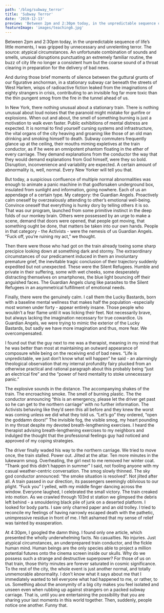 ```yaml
---
path: '/blog/subway_terror'
title: 'Subway Terror'
date: '2019-12-13'
preview: 'Between 2pm and 2:30pm today, in the unpredictable sequence of life’s little moments, I was gripped by unnecessary and unrelenting terror.'
featureImage: 'images/teaching6.jpg'
---
```

Between 2pm and 2:30pm today, in the unpredictable sequence of life’s little moments, I was gripped by unnecessary and unrelenting terror. The source: atypical circumstances. An unfortunate combination of sounds and smells, unusual disruptions punctuating an extremely familiar routine, the buzz of city life no longer a consistent hum but the coarse sound of a throat clearing in preparation for the delivery of bad news. 

And during those brief moments of silence between the guttural grunts of our figurative anchorman, in a stationary subway car beneath the streets of West Harlem, wisps of radioactive fiction leaked from the imaginations of eighty strangers in crisis, contributing to an invisible fog far more toxic than the thin pungent smog from the fire in the tunnel ahead of us. 

In New York, there nothing unusual about a stationary train. There is nothing unusual about loud noises that the paranoid might mistake for gunfire or explosions. When out and about, the smell of something burning is just a motivation to walk even faster. Public exhibitions of mental distress are expected. It is normal to find yourself cursing systems and infrastructure, the vital organs of the city heaving and groaning like those of an old man drinking and smoking himself to death. Subway commuters frequently glance up at the ceiling, their mouths miming expletives at the train conductor, as if he were an omnipotent phantom floating in the ether of every carriage. They demand explanations from the conductor the way that they would demand explanations from God himself, were they so bold. 
Disruption, inconvenience and variability are expected. A certain amount of abnormality is, well, normal. Every New Yorker will tell you that. 

But today, a suspicious confluence of multiple normal abnormalities was enough to animate a panic machine in that godforsaken underground box, insulated from sunlight and information, going nowhere. Each of us an appendage of a certain type. My category: the Guardian Angels. Proactively calm oneself by overzealously attending to other’s emotional well-being. Convince oneself that everything is hunky dory by telling others it is so. That was our program, launched from some primitive instinct in the deep folds of our monkey brain.
Others were possessed by an urge to make a scene, demand that doors were opened, that people got moving, that something ought be done, that matters be taken into our own hands. People in that category - the Activists - were the nemesis of us Guardian Angels. “Fuck off, you’re ruining my act,” we thought. 

Then there were those who had got on the train already toeing some sharp precipice looking down at something dark and stormy. The extraordinary circumstances of our predicament induced in them an involuntary premature grief, the inevitable tragic conclusion of their trajectory suddenly expedited but not unexpected. These were the Silent Refugees. Humble and private in their suffering, some with wet cheeks, some desperately distracting themselves on smartphones, the blue light bouncing off their anguished faces. The Guardian Angels clung like parasites to the Silent Refugees in an asymmetrical fulfillment of emotional needs. 

Finally, there were the genuinely calm. I call them the Lucky Bastards, born with a baseline mental wellness that makes half the population -especially most women under forty - appear entirely insane. Those people who wouldn’t a fear flame until it was licking their feet. Not necessarily brave, but always lacking the imagination necessary for true cowardice. Us Guardian Angels, we were trying to mimic the exterior of the Lucky Bastards, but sadly we have more imagination and thus, more fear. 
We overcompensated. 

I found out that the guy next to me was a therapist, meaning in my mind that he was better than most at maintaining an outward appearance of composure while being on the receiving end of bad news. “Life is unpredictable, we just don’t know what will happen” he said - an alarmingly theological observation that my internal profundity fairy plucked from an otherwise practical and rational paragraph about this probably being “just an electrical fire” and the “power of herd mentality to stoke unnecessary panic.” 

The explosive sounds in the distance. The accompanying shakes of the train. The encroaching smoke. The smell of burning plastic. The the conductor announcing “this is an emergency, please let the driver get past so he can get to the northern carriage” with no further information. The Activists behaving like they’d seen this all before and they knew the worst was coming unless we did what they told us. “Let’s go” they ordered, “open the goddamn doors!” The invisible fog, the visible smog, my heart pounding in my throat despite my devoted breath-lengthening exercises. I heard the therapist advising breath-lengthening exercises to my neighbors and indulged the thought that the professional feelings guy had noticed and approved of my coping strategies. 

The driver finally waded his way to the northern carriage. We tried to move once, the train stalled. Power out. 
Jilted at the altar. 
Ten more minutes in the lukewarm smog. Overheating, the girl next to me removed her winter coat. 
“Thank god this didn’t happen in summer” I said, not fooling anyone with my casual weather-centric conversation. 
The smog slowly thinned. The sky god conductor announced: “the smoke situation is resolved”. Not jilted after all. 
A train passed in our direction, its passengers seemingly oblivious to our plight. “Fuck you” I yelled, with my middle finger dancing across the window. Everyone laughed, I celebrated the small victory. 
The train creaked into motion. As we crawled through 103rd st station we glimpsed the debris left behind - a smouldering black pile of junk on a deserted platform. I looked for body parts. I saw only charred paper and an old trolley. I tried to reconcile my feelings of having narrowly escaped death with the pathetic, unimpressive residue in front of me. I felt ashamed that my sense of relief was tainted by exasperation. 

At 4:30pm, I googled the damn thing. I found only one article, which presented the wholly underwhelming facts. No casualties. No injuries. Just atypical circumstances, an underprepared train conductor, and the fickle human mind. 
Human beings are the only species able to project a million potential futures onto the cinema screen inside our skulls. Why do we possess such a strange and destructive superpower? 
For those of us on that train, those thirty minutes are forever saturated in cosmic significance. To the rest of the city, the whole event is just another normal, and totally unmemorable abnormality. 
I don’t know what it says about me that I immediately wanted to tell everyone what had happened to me, or rather, to us. Something about the anonymity of a big city makes you feel isolated and unseen even when rubbing up against strangers on a packed subway carriage. That is, until you are entertaining the possibility that you are sharing your last moments in this world together. Then, suddenly, people notice one another. Funny that.
